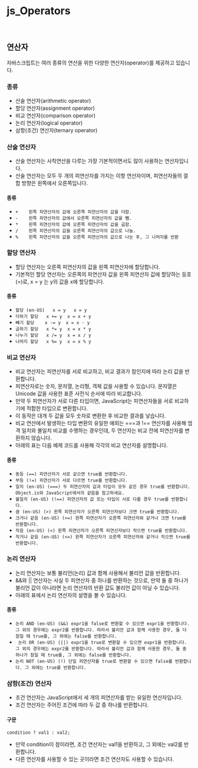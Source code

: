 # js_Operators
<br>

## 연산자
자바스크립트는 여러 종류의 연산을 위한 다양한 연산자(operator)를 제공하고 있습니다.

### 종류
- 산술 연산자(arithmetic operator)
- 할당 연산자(assignment operator)
- 비교 연산자(comparison operator)
- 논리 연산자(logical operator)
- 삼항(조건) 연산자(ternary operator)

### 산술 연산자
- 산술 연산자는 사칙연산을 다루는 가장 기본적이면서도 많이 사용하는 연산자입니다.
- 산술 연산자는 모두 두 개의 피연산자를 가지는 이항 연산자이며, 피연산자들의 결합 방향은 왼쪽에서 오른쪽입니다.

#### 종류
- `+	왼쪽 피연산자의 값에 오른쪽 피연산자의 값을 더함.`
- `-	왼쪽 피연산자의 값에서 오른쪽 피연산자의 값을 뺌.`
- `*	왼쪽 피연산자의 값에 오른쪽 피연산자의 값을 곱함.`
- `/	왼쪽 피연산자의 값을 오른쪽 피연산자의 값으로 나눔.`
- `%	왼쪽 피연산자의 값을 오른쪽 피연산자의 값으로 나눈 후, 그 나머지를 반환`

### 할당 연산자
- 할당 연산자는 오른쪽 피연산자의 값을 왼쪽 피연산자에 할당합니다. 
- 기본적인 할당 연산자는 오른쪽의 피연산자 값을 왼쪽 피연산자 값에 할당하는 등호(=)로, x = y 는 y의 값을 x에 할당합니다.

#### 종류
- `할당 (en-US)	x = y	x = y`
- `더하기 할당	x += y	x = x + y`
- `빼기 할당	x -= y	x = x - y`
- `곱하기 할당	x *= y	x = x * y`
- `나누기 할당	x /= y	x = x / y`
- `나머지 할당	x %= y	x = x % y`

### 비교 연산자
 - 비교 연산자는 피연산자를 서로 비교하고, 비교 결과가 참인지에 따라 논리 값을 반환합니다. 
 - 피연산자로는 숫자, 문자열, 논리형, 객체 값을 사용할 수 있습니다. 문자열은 Unicode 값을 사용한 표준 사전식 순서에 따라 비교합니다. 
 - 만약 두 피연산자가 서로 다른 타입이면, JavaScript는 피연산자들을 서로 비교하기에 적합한 타입으로 변환합니다. 
 - 이 동작은 대개 두 값을 모두 숫자로 변환한 후 비교한 결과를 낳습니다. 
 - 비교 연산에서 발생하는 타입 변환의 유일한 예외는 ===과 !== 연산자를 사용해 엄격 일치와 불일치 비교를 수행하는 경우인데, 두 연산자는 비교 전에 피연산자를 변환하지 않습니다.
 -  아래의 표는 다음 예제 코드를 사용해 각각의 비교 연산자를 설명합니다.

#### 종류
 - `동등 (==) 피연산자가 서로 같으면 true를 반환합니다.`
 - `부등 (!=) 피연산자가 서로 다르면 true를 반환합니다.`
 - `일치 (en-US) (===) 두 피연산자의 값과 타입이 모두 같은 경우 true를 반환합니다. Object.is와 JavaScript에서의 같음을 참고하세요.`
 - `불일치 (en-US) (!==) 피연산자의 값 또는 타입이 서로 다를 경우 true를 반환합니다.`
 - `큼 (en-US) (>) 왼쪽 피연산자가 오른쪽 피연산자보다 크면 true를 반환합니다.`
 - `크거나 같음 (en-US) (>=) 왼쪽 피연산자가 오른쪽 피연산자와 같거나 크면 true를 반환합니다.`
 - `작음 (en-US) (<) 왼쪽 피연산자가 오른쪽 피연산자보다 작으면 true를 반환합니다.`
 - `작거나 같음 (en-US) (<=) 왼쪽 피연산자가 오른쪽 피연산자와 같거나 작으면 true를 반환합니다.`

### 논리 연산자
 - 논리 연산자는 보통 불리언(논리) 값과 함께 사용해서 불리언 값을 반환합니다. 
 - &&와 || 연산자는 사실 두 피연산자 중 하나를 반환하는 것으로, 만약 둘 중 하나가 불리언 값이 아니라면 논리 연산자의 반환 값도 불리언 값이 아닐 수 있습니다. 
 - 아래의 표에서 논리 연산자의 설명을 볼 수 있습니다.

#### 종류
 - `논리 AND (en-US) (&&) expr1을 false로 변환할 수 있으면 expr1을 반환합니다. 그 외의 경우에는 expr2를 반환합니다. 따라서 불리언 값과 함께 사용한 경우, 둘 다 참일 때 true를, 그 외에는 false를 반환합니다.`
 - ` 논리 OR (en-US) (||) expr1을 true로 변환할 수 있으면 expr1을 반환합니다. 그 외의 경우에는 expr2를 반환합니다. 따라서 불리언 값과 함께 사용한 경우, 둘 중 하나가 참일 때 true를, 그 외에는 false를 반환합니다.`
 - `논리 NOT (en-US) (!) 단일 피연산자를 true로 변환할 수 있으면 false를 반환합니다. 그 외에는 true를 반환합니다.`

### 삼항(조건) 연산자
 - 조건 연산자는 JavaScript에서 세 개의 피연산자를 받는 유일한 연산자입니다. 
 - 조건 연산자는 주어진 조건에 따라 두 값 중 하나를 반환합니다.

#### 구문
``` condition ? val1 : val2; ```
 - 만약 condition이 참이라면, 조건 연산자는 val1을 반환하고, 그 외에는 val2를 반환합니다. 
 - 다른 연산자를 사용할 수 있는 곳이라면 조건 연산자도 사용할 수 있습니다.
